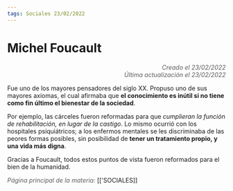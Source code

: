 ```yaml
---
tags: Sociales 23/02/2022
---
```


# Michel Foucault
<div style="text-align: right; opacity: 0.7; font-style: italic;">Creado el 23/02/2022</div>
<div style="text-align: right; opacity: 0.7; font-style: italic;">Última actualización el 23/02/2022</div>

Fue uno de los mayores pensadores del siglo XX. Propuso uno de sus mayores axiomas, el cual afirmaba que **el conocimiento es inútil si no tiene como fin último el bienestar de la sociedad**.

Por ejemplo, las cárceles fueron reformadas para que *cumplieran la función de rehabilitación, en lugar de la castigo*. Lo mismo ocurrió con los hospitales psiquiátricos; a los enfermos mentales se les discriminaba de las peores formas posibles, sin posibilidad de **tener un tratamiento propio, y una vida más digna**.

Gracias a Foucault, todos estos puntos de vista fueron reformados para el bien de la humanidad.

<span style="opacity: 0.7; font-style: italic;">Página principal de la materia:</span> [['SOCIALES]]